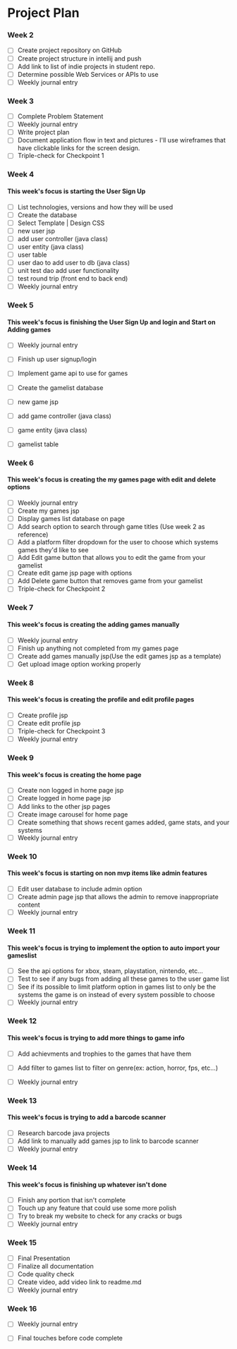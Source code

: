 # Project Plan

### Week 2
- [ ] Create project repository on GitHub
- [ ] Create project structure in intellij and push
- [ ] Add link to list of indie projects in student repo.
- [ ] Determine possible Web Services or APIs to use
- [ ] Weekly journal entry

### Week 3
- [ ] Complete Problem Statement
- [ ] Weekly journal entry
- [ ] Write project plan
- [ ] Document application flow in text and pictures - I'll use wireframes that have clickable links for the screen design.
- [ ] Triple-check for Checkpoint 1

### Week 4
#### This week's focus is starting the User Sign Up
- [ ] List technologies, versions and how they will be used
- [ ] Create the database
- [ ] Select Template | Design CSS
- [ ] new user jsp
- [ ] add user controller (java class)
- [ ] user entity (java class)
- [ ] user table
- [ ] user dao to add user to db (java class)
- [ ] unit test dao add user functionality
- [ ] test round trip (front end to back end)
- [ ] Weekly journal entry

### Week 5
#### This week's focus is finishing the User Sign Up and login and Start on Adding games
- [ ] Weekly journal entry
- [ ] Finish up user signup/login
- [ ] Implement game api to use for games
- [ ] Create the gamelist database
- [ ] new game jsp
- [ ] add game controller (java class)
- [ ] game entity (java class)
- [ ] gamelist table


### Week 6
#### This week's focus is creating the my games page with edit and delete options
- [ ] Weekly journal entry
- [ ] Create my games jsp
- [ ] Display games list database on page
- [ ] Add search option to search through game titles (Use week 2 as reference)
- [ ] Add a platform filter dropdown for the user to choose which systems games they'd like to see
- [ ] Add Edit game button that allows you to edit the game from your gamelist
- [ ] Create edit game jsp page with options
- [ ] Add Delete game button that removes game from your gamelist
- [ ] Triple-check for Checkpoint 2

### Week 7
#### This week's focus is creating the adding games manually
- [ ] Weekly journal entry
- [ ] Finish up anything not completed from my games page
- [ ] Create add games manually jsp(Use the edit games jsp as a template)
- [ ] Get upload image option working properly

### Week 8
#### This week's focus is creating the profile and edit profile pages
- [ ] Create profile jsp
- [ ] Create edit profile jsp
- [ ] Triple-check for Checkpoint 3
- [ ] Weekly journal entry

### Week 9
#### This week's focus is creating the home page
- [ ] Create non logged in home page jsp
- [ ] Create logged in home page jsp
- [ ] Add links to the other jsp pages
- [ ] Create image carousel for home page
- [ ] Create something that shows recent games added, game stats, and your systems
- [ ] Weekly journal entry

### Week 10
#### This week's focus is starting on non mvp items like admin features
- [ ] Edit user database to include admin option
- [ ] Create admin page jsp that allows the admin to remove inappropriate content
- [ ] Weekly journal entry

### Week 11
#### This week's focus is trying to implement the option to auto import your gameslist
- [ ] See the api options for xbox, steam, playstation, nintendo, etc...
- [ ] Test to see if any bugs from adding all these games to the user game list
- [ ] See if its possible to limit platform option in games list to only be the systems the game is on instead of every system possible to choose
- [ ] Weekly journal entry

### Week 12
#### This week's focus is trying to add more things to game info
- [ ] Add achievments and trophies to the games that have them
- [ ] Add filter to games list to filter on genre(ex: action, horror, fps, etc...)
- [ ] Weekly journal entry


### Week 13
#### This week's focus is trying to add a barcode scanner
- [ ] Research barcode java projects
- [ ] Add link to manually add games jsp to link to barcode scanner
- [ ] Weekly journal entry

### Week 14
#### This week's focus is finishing up whatever isn't done
- [ ] Finish any portion that isn't complete
- [ ] Touch up any feature that could use some more polish
- [ ] Try to break my website to check for any cracks or bugs
- [ ] Weekly journal entry

### Week 15
- [ ] Final Presentation
- [ ] Finalize all documentation
- [ ] Code quality check
- [ ] Create video, add video link to readme.md
- [ ] Weekly journal entry

### Week 16
- [ ] Weekly journal entry
- [ ] Final touches before code complete






